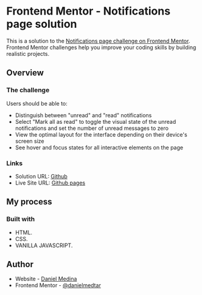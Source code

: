 # Frontend Mentor - Notifications page solution

This is a solution to the [Notifications page challenge on Frontend Mentor](https://www.frontendmentor.io/challenges/notifications-page-DqK5QAmKbC). Frontend Mentor challenges help you improve your coding skills by building realistic projects. 

## Overview

### The challenge

Users should be able to:

- Distinguish between "unread" and "read" notifications
- Select "Mark all as read" to toggle the visual state of the unread notifications and set the number of unread messages to zero
- View the optimal layout for the interface depending on their device's screen size
- See hover and focus states for all interactive elements on the page

### Links

- Solution URL: [Github](https://github.com/danielmedtar/notificaction-page)
- Live Site URL: [Github pages](https://danielmedtar.github.io/notificaction-page/)

## My process

### Built with

- HTML.
- CSS.
- VANILLA JAVASCRIPT.

## Author

- Website - [Daniel Medina](https://danielmedinatariba.com/)
- Frontend Mentor - [@danielmedtar](https://www.frontendmentor.io/profile/danielmedtar)
